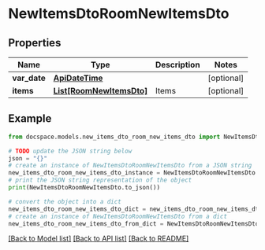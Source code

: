 # NewItemsDtoRoomNewItemsDto


## Properties

Name | Type | Description | Notes
------------ | ------------- | ------------- | -------------
**var_date** | [**ApiDateTime**](ApiDateTime.md) |  | [optional] 
**items** | [**List[RoomNewItemsDto]**](RoomNewItemsDto.md) | Items | [optional] 

## Example

```python
from docspace.models.new_items_dto_room_new_items_dto import NewItemsDtoRoomNewItemsDto

# TODO update the JSON string below
json = "{}"
# create an instance of NewItemsDtoRoomNewItemsDto from a JSON string
new_items_dto_room_new_items_dto_instance = NewItemsDtoRoomNewItemsDto.from_json(json)
# print the JSON string representation of the object
print(NewItemsDtoRoomNewItemsDto.to_json())

# convert the object into a dict
new_items_dto_room_new_items_dto_dict = new_items_dto_room_new_items_dto_instance.to_dict()
# create an instance of NewItemsDtoRoomNewItemsDto from a dict
new_items_dto_room_new_items_dto_from_dict = NewItemsDtoRoomNewItemsDto.from_dict(new_items_dto_room_new_items_dto_dict)
```
[[Back to Model list]](../README.md#documentation-for-models) [[Back to API list]](../README.md#documentation-for-api-endpoints) [[Back to README]](../README.md)


